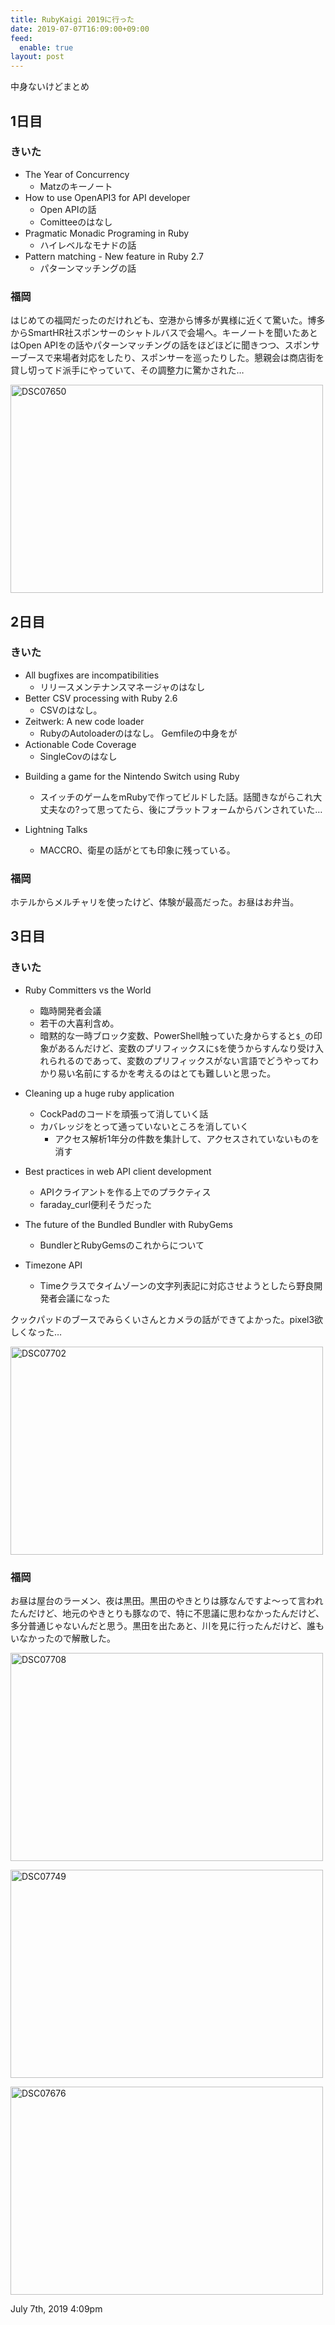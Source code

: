 ```yaml
---
title: RubyKaigi 2019に行った
date: 2019-07-07T16:09:00+09:00
feed:
  enable: true
layout: post
---
```

<p>中身ないけどまとめ</p>    <h2>1日目</h2>    <h3>きいた</h3>    <ul>      <li>        The Year of Concurrency        <ul>          <li>Matzのキーノート</li>        </ul>      </li>      <li>        How to use OpenAPI3 for API developer        <ul>          <li>Open APIの話</li>          <li>Comitteeのはなし</li>        </ul>      </li>      <li>        Pragmatic Monadic Programing in Ruby        <ul>          <li>ハイレベルなモナドの話</li>        </ul>      </li>      <li>        Pattern matching - New feature in Ruby 2.7        <ul>          <li>パターンマッチングの話</li>        </ul>      </li>    </ul>    <h3>福岡</h3>    <p>      はじめての福岡だったのだけれども、空港から博多が異様に近くて驚いた。博多からSmartHR社スポンサーのシャトルバスで会場へ。キーノートを聞いたあとはOpen      APIをの話やパターンマッチングの話をほどほどに聞きつつ、スポンサーブースで来場者対応をしたり、スポンサーを巡ったりした。懇親会は商店街を貸し切ってド派手にやっていて、その調整力に驚かされた…    </p>    <p>      <a data-flickr-embed="true" href="https://www.flickr.com/photos/uvb_76/33822870668/in/album-72157691104713593/" title="DSC07650" target="_blank"><img src="https://live.staticflickr.com/65535/33822870668_7b2d102e62.jpg" width="500" height="333" alt="DSC07650"></a>      <script async src="//embedr.flickr.com/assets/client-code.js" charset="utf-8"></script>    </p>    <h2>2日目</h2>    <h3>きいた</h3>    <ul>      <li>        All bugfixes are incompatibilities        <ul>          <li>リリースメンテナンスマネージャのはなし</li>        </ul>      </li>      <li>        Better CSV processing with Ruby 2.6        <ul>          <li>CSVのはなし。</li>        </ul>      </li>      <li>        Zeitwerk: A new code loader        <ul>          <li>RubyのAutoloaderのはなし。 Gemfileの中身をが</li>        </ul>      </li>      <li>        Actionable Code Coverage        <ul>          <li>SingleCovのはなし</li>        </ul>      </li>      <li>        <p>Building a game for the Nintendo Switch using Ruby</p>        <ul>          <li>            スイッチのゲームをmRubyで作ってビルドした話。話聞きながらこれ大丈夫なの?って思ってたら、後にプラットフォームからバンされていた…          </li>        </ul>      </li>      <li>        <p>Lightning Talks</p>        <ul>          <li>MACCRO、衛星の話がとても印象に残っている。</li>        </ul>      </li>    </ul>    <h3>福岡</h3>    <p>ホテルからメルチャリを使ったけど、体験が最高だった。お昼はお弁当。</p>    <h2>3日目</h2>    <h3>きいた</h3>    <ul>      <li>        <p>Ruby Committers vs the World</p>        <ul>          <li>臨時開発者会議</li>          <li>若干の大喜利含め。</li>          <li>            暗黙的な一時ブロック変数、PowerShell触っていた身からすると<code>$_</code>の印象があるんだけど、変数のプリフィックスに<code>$</code>を使うからすんなり受け入れられるのであって、変数のプリフィックスがない言語でどうやってわかり易い名前にするかを考えるのはとても難しいと思った。          </li>        </ul>      </li>      <li>        <p>Cleaning up a huge ruby application</p>        <ul>          <li>CockPadのコードを頑張って消していく話</li>          <li>            カバレッジをとって通っていないところを消していく            <ul>              <li>                アクセス解析1年分の件数を集計して、アクセスされていないものを消す              </li>            </ul>          </li>        </ul>      </li>      <li>        <p>Best practices in web API client development</p>        <ul>          <li>APIクライアントを作る上でのプラクティス</li>          <li>faraday_curl便利そうだった</li>        </ul>      </li>      <li>        <p>The future of the Bundled Bundler with RubyGems</p>        <ul>          <li>BundlerとRubyGemsのこれからについて</li>        </ul>      </li>      <li>        <p>Timezone API</p>        <ul>          <li>            Timeクラスでタイムゾーンの文字列表記に対応させようとしたら野良開発者会議になった          </li>        </ul>      </li>    </ul>    <p>      クックパッドのブースでみらくいさんとカメラの話ができてよかった。pixel3欲しくなった…    </p>    <p>      <a data-flickr-embed="true" href="https://www.flickr.com/photos/uvb_76/32756985807/in/album-72157691104713593/" title="DSC07702" target="_blank"><img src="https://live.staticflickr.com/65535/32756985807_a449ee2584.jpg" width="500" height="333" alt="DSC07702"></a>      <script async src="//embedr.flickr.com/assets/client-code.js" charset="utf-8"></script>    </p>    <h3>福岡</h3>    <p>      お昼は屋台のラーメン、夜は黒田。黒田のやきとりは豚なんですよ〜って言われたんだけど、地元のやきとりも豚なので、特に不思議に思わなかったんだけど、多分普通じゃないんだと思う。黒田を出たあと、川を見に行ったんだけど、誰もいなかったので解散した。    </p>    <p>      <a data-flickr-embed="true" href="https://www.flickr.com/photos/uvb_76/33822870038/in/album-72157691104713593/" title="DSC07708" target="_blank"><img src="https://live.staticflickr.com/65535/33822870038_fe7e5b7fb7.jpg" width="500" height="333" alt="DSC07708"></a>      <script async src="//embedr.flickr.com/assets/client-code.js" charset="utf-8"></script>    </p>    <p>      <a data-flickr-embed="true" href="https://www.flickr.com/photos/uvb_76/32756985057/in/album-72157691104713593/" title="DSC07749" target="_blank"><img src="https://live.staticflickr.com/65535/32756985057_28c1a95b01.jpg" width="500" height="333" alt="DSC07749"></a>      <script async src="//embedr.flickr.com/assets/client-code.js" charset="utf-8"></script>    </p>    <p>      <a data-flickr-embed="true" href="https://www.flickr.com/photos/uvb_76/47773058302/in/album-72157691104713593/" title="DSC07676" target="_blank"><img src="https://live.staticflickr.com/65535/47773058302_087ea88d7d.jpg" width="500" height="333" alt="DSC07676"></a>      <script async src="//embedr.flickr.com/assets/client-code.js" charset="utf-8"></script>    </p>    <div id="footer">      <span id="timestamp"> July 7th, 2019 4:09pm </span>    </div>
